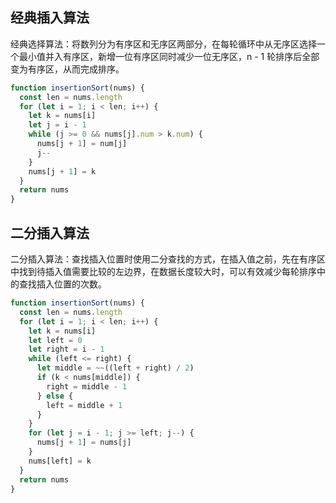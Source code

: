 ## 经典插入算法

经典选择算法：将数列分为有序区和无序区两部分，在每轮循环中从无序区选择一个最小值并入有序区，新增一位有序区同时减少一位无序区，n - 1 轮排序后全部变为有序区，从而完成排序。

```javascript
function insertionSort(nums) {
  const len = nums.length
  for (let i = 1; i < len; i++) {
    let k = nums[i]
    let j = i - 1
    while (j >= 0 && nums[j].num > k.num) {
      nums[j + 1] = num[j]
      j--
    }
    nums[j + 1] = k
  }
  return nums
}
```

## 二分插入算法

二分插入算法：查找插入位置时使用二分查找的方式，在插入值之前，先在有序区中找到待插入值需要比较的左边界，在数据长度较大时，可以有效减少每轮排序中的查找插入位置的次数。

```javascript
function insertionSort(nums) {
  const len = nums.length
  for (let i = 1; i < len; i++) {
    let k = nums[i]
    let left = 0
    let right = i - 1
    while (left <= right) {
      let middle = ~~((left + right) / 2)
      if (k < nums[middle]) {
        right = middle - 1
      } else {
        left = middle + 1
      }
    }
    for (let j = i - 1; j >= left; j--) {
      nums[j + 1] = nums[j]
    }
    nums[left] = k
  }
  return nums
}
```
